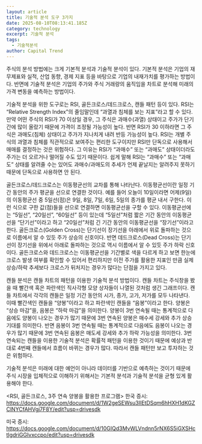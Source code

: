 ```yaml
---
layout: article
title: 기술적 분석 도구 3가지
date: 2025-08-10T08:13:41.185Z
category: technology
excerpt: 기술적 분석
tags:
  - 기술적분석
author: Capital Trend
---
```

주식의 분석 방법에는 크게 기본적 분석과 기술적 분석이 있다.
기본적 분석은 기업의 재무제표와 실적, 산업 동향, 경제 지표 등을 바탕으로 기업의 내재가치를 평가하는 방법이다.
반면에 기술적 분석은 기업의 주가와 주식 거래량의 움직임을 차트로 분석해 미래의 가격 변동을 예측하는 방법이다.

기술적 분석을 위한 도구로는 RSI, 골든크로스/데드크로스, 캔들 패턴 등이 있다.
RSI는 “Relative Strength Index”의 줄임말인데 “과열과 침체를 보는 지표”라고 할 수 있다.
만약 어떤 주식의 RSI가 70 이상일 경우, 그 주식은 과매수(과열) 상태이고 주가가 단기간에 많이 올랐기 때문에 가격이 조정될 가능성이 높다. 반면 RSI가 30 이하라면 그 주식은 과매도(침체) 상태이고 주가가 지나치게 내려 반등 가능성이 높다.
RSI는 개별 주식의 과열과 침체를 직관적으로 보여주는 편리한 도구이지만 RSI만 단독으로 사용해서 매매를 결정하는 것은 위험하다. 그 이유는 RSI가 “과매수” 또는 “과매도” 상태이더라도 주가는 더 오르거나 떨어질 수도 있기 때문이다.
쉽게 말해 RSI는 “과매수” 또는 “과매도” 상태를 알려줄 수는 있어도 과매수/과매도의 추세가 언제 끝날지는 알려주지 못하기 때문에 단독으로 사용하면 안 된다.

골든크로스/데드크로스는 이동평균선의 교차를 통해 나타난다.
이동평균선이란 일정 기간 동안의 주가 평균을 선으로 연결한 것이다. 예를 들어 오늘이 10일이라면 어제(9일)의 이동평균선 중 5일선(점)은 9일, 8일, 7일, 6일, 5일의 종가를 평균 내서 구한다. 이런 식으로 구한 값(점)들을 선으로 연결하면 이동평균선을 구할 수 있다.
이동평균선에는 “5일선”, “20일선”, “60일선” 등이 있는데 “5일선”처럼 짧은 기간 동안의 이동평균선을 “단기선”이라고 하고 “20일선”처럼 긴 기간 동안의 이동평균선을 “장기선”이라고 한다.
골든크로스(Golden Cross)는 단기선이 장기선을 아래에서 위로 돌파하는 것으로 이름에서 알 수 있듯 주가 상승의 신호이다.
반면 데드크로스(Dead Cross)는 단기선이 장기선을 위에서 아래로 돌파하는 것으로 역시 이름에서 알 수 있듯 주가 하락 신호이다.
골든크로스와 데드크로스는 이동평균선을 기간별로 색을 다르게 하고 보면 한눈에 크로스 발생 여부를 확인할 수 있어서 편리하지만 이전 주가를 활용한 지표인 만큼 실제 상승/하락 추세보다 크로스가 뒤처지는 경우가 많다는 단점을 가지고 있다.

캔들 분석은 캔들 차트의 패턴을 이용한 기술적 분석 방법이다.
캔들 차트는 주식창을 봤을 때 빨간색 혹은 파란색인 직사각형 모양 상자들이 나열된 것처럼 생긴 그래프이다.
캔들 차트에서 각각의 캔들은 일정 기간 동안의 시가, 종가, 고가, 저가를 모두 나타낸다. 이때 빨간색인 캔들을 “양봉”이라고 하고 파란색인 캔들을 “음봉”이라고 한다. 양봉은 “상승 마감”을, 음봉은 “하락 마감”을 의미한다.
양봉이 3번 연속될 때는 통계적으로 다음에도 양봉이 나오는 경우가 많기 때문에 3번 연속된 양봉은 매수세 강세와 추가 상승 기대를 의미한다.
반면 음봉이 3번 연속될 때는 통계적으로 다음에도 음봉이 나오는 경우가 많기 때문에 3번 연속된 음봉은 매도세 강세와 추가 하락 가능성을 의미한다.
3번 연속되는 캔들을 이용한 기술적 분석은 확률적 패턴을 이용한 것이기 때문에 예상과 반대로 4번째 캔들에서 흐름이 바뀌는 경우가 많다. 따라서 캔들 패턴만 보고 투자하는 것은 위험하다.

기술적 분석은 미래에 대한 예언이 아니라 데이터를 기반으로 예측하는 것이기 때문에 주식 시장을 입체적으로 이해하기 위해서는 기본적 분석과 기술적 분석을 균형 있게 활용해야 한다.

<RSI, 골든크로스, 3주 연속 양봉을 활용한 프로그램>
한국 증시: https://docs.google.com/document/d/1W2geSEWsu3IIEtDSqm6hHXH1dKGZClNYCfAHVgj7F8Y/edit?usp=drivesdk

미국 증시: https://docs.google.com/document/d/10GIQd3MvWLVndnn5rNX6S5iGXSHctIgdriGGIvxccpo/edit?usp=drivesdk
